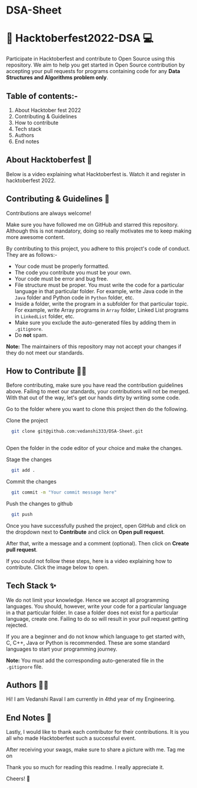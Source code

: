 # DSA-Sheet

# 🎃 Hacktoberfest2022-DSA 💻

Participate in Hacktoberfest and contribute to Open Source using this repository.
We aim to help you get started in Open Source contribution by accepting your pull
requests for programs containing code for any
**Data Structures and Algorithms problem only**.

## Table of contents:-

1. About Hacktober fest 2022
2. Contributing & Guidelines
3. How to contribute 
4. Tech stack
5. Authors
6. End notes

## About Hacktoberfest 🤖

Below is a video explaining what Hacktoberfest is. Watch it and register in hacktoberfest 2022.


## Contributing & Guidelines 👀

Contributions are always welcome!

Make sure you have followed me on GitHub and starred this repository.
Although this is not mandatory, doing so really motivates me to keep making
more awesome content.

By contributing to this project, you adhere to this project's code of conduct. They are as follows:-

- Your code must be properly formatted.
- The code you contribute you must be your own.
- Your code must be error and bug free.
- File structure must be proper. You must write the code for a particular language in that particular folder. For example, write Java code in the `Java` folder and Python code in `Python` folder, etc.
- Inside a folder, write the program in a subfolder for that particular topic. For example, write Array programs in `Array` folder, Linked List programs in `LinkedList` folder, etc.
- Make sure you exclude the auto-generated files by adding them in `.gitignore`.
- Do **not** spam.

**Note:** The maintainers of this repository may not accept your changes if
they do not meet our standards.

## How to Contribute 👨‍💻

Before contributing, make sure you have read the contribution guidelines above.
Failing to meet our standards, your contributions will not be merged.
With that out of the way, let's get our hands dirty by writing some code.

Go to the folder where you want to clone this project then do the following.

Clone the project

```bash
  git clone git@github.com:vedanshi333/DSA-Sheet.git
  
```

Open the folder in the code editor of your choice and make the changes. 

Stage the changes

```bash
  git add .
```

Commit the changes

```bash
  git commit -m "Your commit message here"
```
Push the changes to github

```bash
  git push
```

Once you have successfully pushed the project, open GitHub and click on
the dropdown next to **Contribute** and click on **Open pull request**.

After that, write a message and a comment (optional).
Then click on **Create pull request**.

If you could not follow these steps, here is a video explaining how to contribute. Click the image below to open.

## Tech Stack ✨

We do not limit your knowledge. Hence we accept all programming languages.
You should, however, write your code for a particular language in a that
particular folder. In case a folder does not exist for a particular language,
create one. Failing to do so will result in your pull request getting rejected.

If you are a beginner and do not know which language to get started with, C, C++,
Java or Python is recommended. These are some standard languages to start your
programming journey.

**Note:** You must add the corresponding auto-generated file in the `.gitignore` file.

## Authors 🐱‍💻

Hi! I am Vedanshi Raval
I am currently in 4thd year of my Engineering.




## End Notes 📝

Lastly, I would like to thank each contributor for their contributions.
It is you all who made Hacktoberfest such a successful event.

After receiving your swags, make sure to share a picture with me. Tag me on

Thank you so much for reading this readme. I really appreciate it.

Cheers! 🍻
